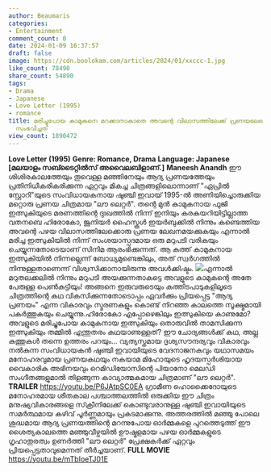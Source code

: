 ```yaml
---
author: Beaumaris
categories:
- Entertainment
comment_count: 0
date: 2024-01-09 16:37:57
draft: false
image: https://cdn.boolokam.com/articles/2024/01/xxccc-1.jpg
like_count: 78490
share_count: 54890
tags:
- Drama
- Japanese
- Love Letter (1995)
- romance
title: മരിച്ചുപോയ കാമുകനെ മറക്കാനാകാതെ അവന്റെ വിലാസത്തിലേക്ക് പ്രണയലേഖനം അയച്ചവൾക്ക്
  സംഭവിച്ചത്
view_count: 1890472
---
```


**Love Letter (1995)** **Genre: Romance, Drama** **Language: Japanese** **[മലയാളം സബ്ടൈറ്റിൽസ് അവൈലബിളാണ്.]** **Maneesh Anandh** ഈ ശിശിരകാലത്തേയും തൂവെള്ള മഞ്ഞിനേയും ആദ്യ പ്രണയത്തേയും പ്രതിനിധീകരികരിക്കുന്ന ഏറ്റവും മികച്ച ചിത്രങ്ങളിലൊന്നാണ് "ഏപ്രിൽ സ്റ്റോറി"യുടെ സംവിധായകനായ ഷുഞ്ചി ഇവായ് 1995-ൽ അണിയിച്ചൊരുക്കിയ മറ്റൊരു പ്രണയ ചിത്രമായ "ലൗ ലെറ്റർ". തന്റെ മുൻ കാമുകനായ ഫുജി ഇത്സുകിയുടെ മരണത്തിന്റെ ദുഃഖത്തിൽ നിന്ന് ഇനിയും കരകയറിയിട്ടില്ലാത്ത വതനബെ ഹിരോകോ, ജൂനിയർ ഹൈസ്കൂൾ ഇയർബുക്കിൽ നിന്നും കണ്ടെത്തിയ അവന്റെ പഴയ വിലാസത്തിലേക്കൊരു പ്രണയ ലേഖനമയക്കുകയും എന്നാൽ മരിച്ച ഇത്സുകിയിൽ നിന്ന് സംശയാസ്പദമായ ഒരു മറുപടി വരികയും ചെയ്യുന്നതോടെയാണ് സിനിമ ആരംഭിക്കുന്നത്. ആ കത്ത് കാമുകനായ ഇത്സുകിയിൽ നിന്നല്ലെന്ന് ബോധ്യമുണ്ടെങ്കിലും, അത് സ്വർഗത്തിൽ നിന്നുള്ളതാണെന്ന് വിശ്വസിക്കാനായിരുന്നു അവൾക്കിഷ്ടം. ![](https://cdn.boolokam.com/articles/2024/01/xxccc-1.jpg)എന്നാൽ മറുതലക്കലിൽ നിന്നും മറുപടി അയക്കുന്നതാകട്ടെ അവളുടെ കാമുകന്റെ അതേ പേരുള്ള പെൺകുട്ടിയും! അങ്ങനെ ഇരുവരുടെയും കത്തിടപാടുകളിലൂടെ ചിത്രത്തിന്റെ കഥ വികസിക്കുന്നതോടൊപ്പം ഏവർക്കും പ്രിയപ്പെട്ട "ആദ്യ പ്രണയം" എന്ന വികാരവും സ്മരണകളും കൊണ്ട് നിറഞ്ഞ കാലത്തെ സൂക്ഷ്മമായി പകർത്തുകയും ചെയ്യുന്നു.ഹിരോകോ എപ്പോഴെങ്കിലും ഇത്സുകിയെ കാണുമോ? അവളുടെ മരിച്ചുപോയ കാമുകനായ ഇത്സുകിയും ഒതാരുവിൽ താമസിക്കുന്ന ഇത്സുകിയും തമ്മിൽ എന്തുതരം കഥയാണുള്ളത്? ഈ ചോദ്യങ്ങൾക്ക് കഥ, അല്ല കത്തുകൾ തന്നെ ഉത്തരം പറയും... വ്യത്യസ്തമായ ദൃശ്യസൗന്ദര്യവും വികാരവും നൽകുന്ന സംവിധായകൻ ഷുഞ്ചി ഇവായിയുടെ വേദനാജനകവും യഥാസമയം മനോഹരവുമായ പ്രണയകഥയും നകയാമ മിഹോയുടെ ഹൃദയസ്പർശിയായ വൈകാരിക അഭിനയവും റെമിഡിയോസിന്റെ പിയാനോ മെലഡി സംഗീതങ്ങളുമാൽ തിളങ്ങുന്ന കാവ്യാത്മകമായ ചിത്രമാണ് "ലൗ ലെറ്റർ". **TRAILER** https://youtu.be/P6JAtpSC0EA ഗ്രാമീണ ഹൊക്കൈദോയുടെ മനോഹരമായ ശീതകാല പശ്ചാത്തലത്തിൽ ഒരുക്കിയ ഈ ചിത്രം മനുഷ്യവികാരങ്ങളെ സ്‌ക്രീനിലേക്ക് കൊണ്ടുവരാനുള്ള ഷുഞ്ചി ഇവായിയുടെ സമർത്ഥമായ കഴിവ് പൂർണ്ണമായും പ്രകടമാക്കുന്നു. അത്തരത്തിൽ മഞ്ഞു പോലെ ശുദ്ധമായ ആദ്യ പ്രണയത്തിന്റെ മറന്നുപോയ ഓർമ്മകളെ പുറത്തെടുത്ത് ഈ ശൈത്യകാലത്തെ മഞ്ഞുവീഴ്ചയിൽ ഊഷ്മളമായ പഴയ ഓർമ്മകളുടെ ഗൃഹാതുരത്വം ഉണർത്തി "ലൗ ലെറ്റർ" പ്രേക്ഷകർക്ക് ഏറ്റവും പ്രിയപ്പെട്ടതാവുമെന്നത് തീർച്ചയാണ്. **FULL MOVIE** https://youtu.be/mTbIoeTJ01E